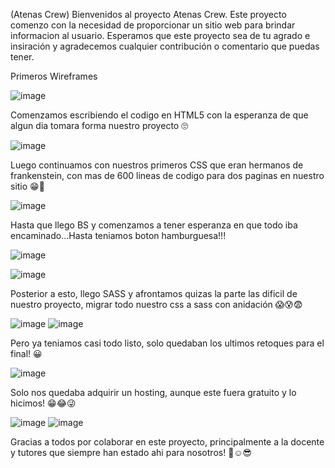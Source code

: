 (Atenas Crew)
Bienvenidos al proyecto Atenas Crew. Este proyecto comenzo con la necesidad de proporcionar un sitio web para brindar informacion al usuario. Esperamos que este proyecto sea de tu agrado e insiración y agradecemos cualquier contribución o comentario que puedas tener.	

Primeros Wireframes

![image](https://github.com/Juandibiasi/Repo1/assets/130708899/2b330b96-c62a-4d5e-8eee-f2e251167210)

Comenzamos escribiendo el codigo en HTML5 con la esperanza de que algun dia tomara forma nuestro proyecto 🙄

![image](https://github.com/Juandibiasi/Repo1/assets/130708899/abd98878-58a2-48dd-bc2b-db413e70bdd2)

Luego continuamos con nuestros primeros CSS que eran hermanos de frankenstein, con mas de 600 lineas de codigo para dos paginas en nuestro sitio 😁🤣

![image](https://github.com/Juandibiasi/Repo1/assets/130708899/37bed35f-564c-46e6-8e32-92420c659e14)

Hasta que llego BS y comenzamos a tener esperanza en que todo iba encaminado...Hasta teniamos boton hamburguesa!!!

![image](https://github.com/Juandibiasi/Repo1/assets/130708899/b72d1dc1-6d2a-4b9d-8dc2-7e63ea623f67)

![image](https://github.com/Juandibiasi/Repo1/assets/130708899/b027bef7-11d6-44f8-aa83-9f7340866e2a)

Posterior a esto, llego SASS y afrontamos quizas la parte las dificil de nuestro proyecto, migrar todo nuestro css a sass con anidación 😱😰😨

![image](https://github.com/Juandibiasi/Repo1/assets/130708899/9fc60a03-8791-45c4-b5ff-b9a548535ff6)
![image](https://github.com/Juandibiasi/Repo1/assets/130708899/05102388-af31-4027-a22a-e6861a743bd8)

Pero ya teniamos casi todo listo, solo quedaban los ultimos retoques para el final! 😀

![image](https://github.com/Juandibiasi/Repo1/assets/130708899/8833facc-9903-4c03-964f-24c3259e83a8)

Solo nos quedaba adquirir un hosting, aunque este fuera gratuito y lo hicimos! 😁😂😜

![image](https://github.com/Juandibiasi/Repo1/assets/130708899/984c9e10-ae29-4b14-a2ef-c51b052201bb)
![image](https://github.com/Juandibiasi/Repo1/assets/130708899/046abe71-021f-42a7-af19-198789fa1c6b)

Gracias a todos por colaborar en este proyecto, principalmente a la docente y tutores que siempre han estado ahi para nosotros! 🙏☺😎



